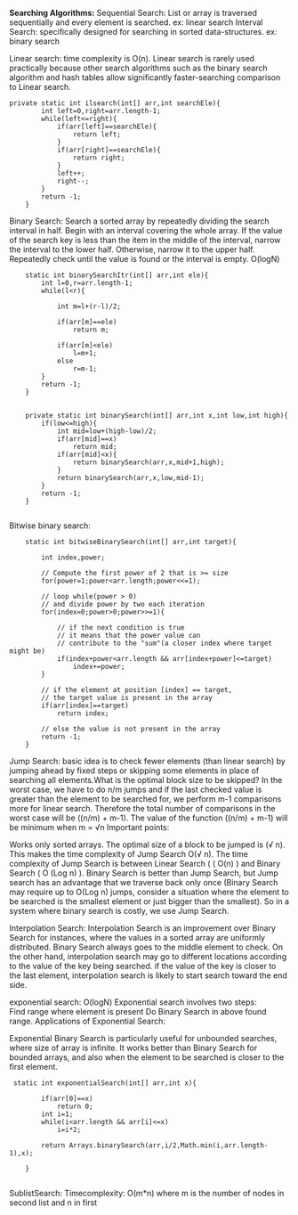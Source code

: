 **Searching Algorithms:**
Sequential Search: List or array is traversed sequentially and every element is searched. ex: linear search
Interval Search:  specifically designed for searching in sorted data-structures. ex: binary search

Linear search:  time complexity  is O(n).
Linear search is rarely used practically because other search algorithms such as the binary search algorithm and hash tables allow significantly faster-searching comparison to Linear search.

```
private static int ilsearch(int[] arr,int searchEle){
        int left=0,right=arr.length-1;
        while(left<=right){
            if(arr[left]==searchEle){
                return left;
            }
            if(arr[right]==searchEle){
                return right;
            }
            left++;
            right--;
        }
        return -1;
    }
``` 
Binary Search: Search a sorted array by repeatedly dividing the search interval in half. Begin with an interval covering the whole array. If the value of the search key is less than the item in the middle of the interval, narrow the interval to the lower half. Otherwise, narrow it to the upper half. Repeatedly check until the value is found or the interval is empty. O(logN)

```
    static int binarySearchItr(int[] arr,int ele){
        int l=0,r=arr.length-1;
        while(l<r){

            int m=l+(r-l)/2;

            if(arr[m]==ele)
                return m;

            if(arr[m]<ele)
                l=m+1;
            else
                r=m-1;
        }
        return -1;
    }


    private static int binarySearch(int[] arr,int x,int low,int high){
        if(low<=high){
            int mid=low+(high-low)/2;
            if(arr[mid]==x)
                return mid;
            if(arr[mid]<x){
                return binarySearch(arr,x,mid+1,high);
            }
            return binarySearch(arr,x,low,mid-1);
        }
        return -1;
    }


```

Bitwise binary search:


```
    static int bitwiseBinarySearch(int[] arr,int target){

        int index,power;

        // Compute the first power of 2 that is >= size
        for(power=1;power<arr.length;power<<=1);

        // loop while(power > 0)
        // and divide power by two each iteration
        for(index=0;power>0;power>>=1){

            // if the next condition is true
            // it means that the power value can
            // contribute to the "sum"(a closer index where target might be)
            if(index+power<arr.length && arr[index+power]<=target)
                index+=power;
        }

        // if the element at position [index] == target,
        // the target value is present in the array
        if(arr[index]==target)
            return index;

        // else the value is not present in the array
        return -1;
    }
```


Jump Search:  basic idea is to check fewer elements (than linear search) by jumping ahead by fixed steps or skipping some elements in place of searching all elements.What is the optimal block size to be skipped? 
In the worst case, we have to do n/m jumps and if the last checked value is greater than the element to be searched for, we perform m-1 comparisons more for linear search. Therefore the total number of comparisons in the worst case will be ((n/m) + m-1). The value of the function ((n/m) + m-1) will be minimum when m = √n
Important points: 
 

Works only sorted arrays.
The optimal size of a block to be jumped is (√ n). This makes the time complexity of Jump Search O(√ n).
The time complexity of Jump Search is between Linear Search ( ( O(n) ) and Binary Search ( O (Log n) ).
Binary Search is better than Jump Search, but Jump search has an advantage that we traverse back only once (Binary Search may require up to O(Log n) jumps, consider a situation where the element to be searched is the smallest element or just bigger than the smallest). So in a system where binary search is costly, we use Jump Search.

Interpolation Search:
Interpolation Search is an improvement over Binary Search for instances, where the values in a sorted array are uniformly distributed. Binary Search always goes to the middle element to check. On the other hand, interpolation search may go to different locations according to the value of the key being searched.  if the value of the key is closer to the last element, interpolation search is likely to start search toward the end side.


exponential search: O(logN)
Exponential search involves two steps:  
Find range where element is present
Do Binary Search in above found range.
Applications of Exponential Search: 

Exponential Binary Search is particularly useful for unbounded searches, where size of array is infinite. 
It works better than Binary Search for bounded arrays, and also when the element to be searched is closer to the first element.

```
 static int exponentialSearch(int[] arr,int x){

        if(arr[0]==x)
            return 0;
        int i=1;
        while(i<arr.length && arr[i]<=x)
            i=i*2;

        return Arrays.binarySearch(arr,i/2,Math.min(i,arr.length-1),x);
        
    }


```
SublistSearch: Timecomplexity: O(m*n) where m is the number of nodes in second list and n in first



